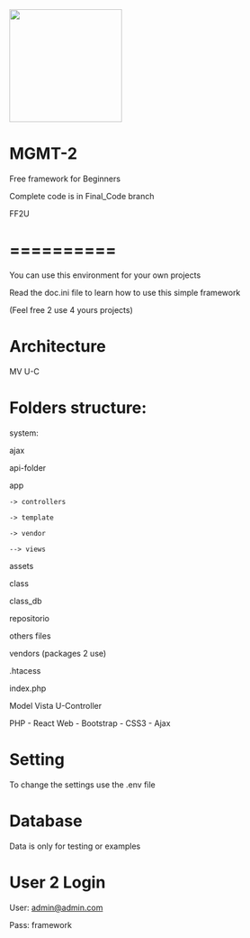 <img src="https://www.acvmultimedia.com/images/blog/internet/open-source.jpg" widt="200px" height="200x" />


# MGMT-2
Free framework for Beginners

Complete code is in Final_Code branch

FF2U
# ==========
You can use this environment for your own projects

Read the doc.ini file to learn how to use this simple framework

(Feel free 2 use 4 yours projects)

# Architecture
MV U-C

# Folders structure:

system:

  ajax

  api-folder

  app
    
    -> controllers

    -> template

    -> vendor

    --> views

  assets

  class

  class_db

  repositorio

  others files

vendors (packages 2 use)

.htacess  

index.php

Model Vista U-Controller

PHP - React Web - Bootstrap - CSS3 - Ajax

# Setting
To change the settings use the .env file

# Database
Data is only for testing or examples

# User 2 Login
User: admin@admin.com

Pass: framework
